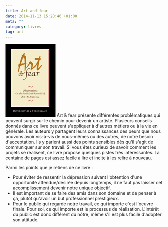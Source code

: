```yaml
---
title: Art and fear
date: 2014-11-13 15:28:46 +01:00
meta: ""
category: livres
tag: art
---
```


<img class="book-cover" src="/images/2014-11-13-art-fear.png" srcset="/images/2014-11-13-art-fear-2x.png 2x" alt=""/>
Art & fear présente différentes problématiques qui peuvent surgir sur le chemin pour devenir un artiste. Plusieurs conseils donnés dans ce livre peuvent s'appliquer à d'autres métiers ou à la vie en générale. Les auteurs y partagent leurs connaissances des peurs que nous pouvons avoir vis-à-vis de nous-mêmes ou des autres, de notre besoin d'acceptation. Ils y parlent aussi des points sensibles dès qu'il s'agit de communiquer sur son travail. Si vous êtes curieux de savoir comment les projets se réalisent, ce livre propose quelques pistes très intéressantes. La centaine de pages est assez facile à lire et incite à les relire à nouveau.

Parmi les points que je retiens de ce livre :

- Pour éviter de ressentir la dépression suivant l'obtention d'une opportunité attendue/désirée depuis longtemps, il ne faut pas laisser cet accomplissement devenir notre unique objectif.
- Il est important de se faire des amis dans son domaine et de penser à ça, plutôt qu'avoir un but professionnel prestigieux.
- Pour le public qui regarde notre travail, ce qui importe c'est l'oeuvre finale. Pour soi, ce qui importe est le processus de réalisation. L'intérêt du public est donc différent du nôtre, même s'il est plus facile d'adopter son attitude.
